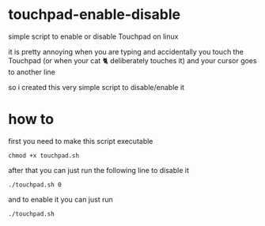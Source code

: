 # touchpad-enable-disable
simple script to enable or disable Touchpad on linux

it is pretty annoying when you are typing and accidentally you touch the Touchpad (or when your cat 🐈 deliberately touches it) and your cursor goes to another line 

so i created this very simple script to disable/enable it

# how to

first you need to make this script executable
```
chmod +x touchpad.sh
```

after that you can just run the following line to disable it

```
./touchpad.sh 0
```

and to enable it you can just run

```
./touchpad.sh
```

